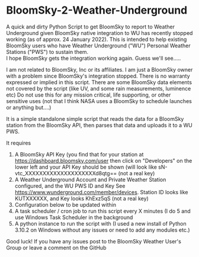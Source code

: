 # BloomSky-2-Weather-Underground
A quick and dirty Python Script to get BloomSky to report to Weather Underground given BloomSky native integration to WU has recently stopped working (as of approx. 24 January 2022).
This is intended to help existing BloomSky users who have Weather Underground ("WU") Personal Weather Stations ("PWS") to sustain them.   
I hope BloomSky gets the integration working again.  Guess we'll see.....

I am not related to BloomSky, Inc or its affiliates. I am just a BloomSky owner with a problem since BloomSky's integration stopped.
There is no warranty expressed or implied in this script.
There are some BloomSky data elements not covered by the script (like UV, and some rain measurements, luminence etc)
Do not use this for any mission critical, life supporting, or other sensitive uses (not that I think NASA uses a BloomSky to schedule launches or anything but....)

It is a simple standalone simple script that reads the data for a BloomSky station from the BloomSky API, then parses that data and uploads it to a WU PWS.

It requires
1. A BloomSky API Key (you find that for your station at https://dashboard.bloomsky.com/user
   then click on "Developers" on the lower left and your API Key should be shown (will look
   like sN-vtc_XXXXXXXXXXXXXXXXXXXXd8qtg== (not a real key)
2. A Weather Underground Account and Private Weather Station configured, and the WU PWS ID and Key
   See https://www.wunderground.com/member/devices.
   Station ID looks like KUTXXXXXX, and Key looks KhExz5qS (not a real key)
3. Configuration below to be updated within
4. A task scheduler / cron job to run this script every X minutes (I do 5 and use Windows Task Scheduler in the background 
5. A python instance to run the script with (I used a new install of Python 3.10.2 on Windows without any issues or need to add any modules etc.)


Good luck!   If you have any issues post to the BloomSky Weather User's Group or leave a comment on the GitHub
